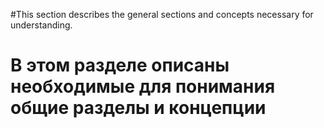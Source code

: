#This section describes the general sections and concepts necessary for understanding.
#
# В этом разделе описаны необходимые для понимания общие разделы и концепции